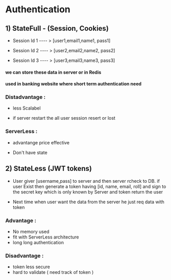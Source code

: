 # Authentication

## 1) StateFull - (Session, Cookies)

- Session Id 1 ---- > [user1,email1,name1, pass1]

- Session Id 2 ---- > [user2,email2,name2, pass2]

- Session Id 3 ---- > [user3,email3,name3, pass3]

#### we can store these data in server or in Redis
#### used in banking website where short term authentication need

### Distadvantage :
-  less Scalabel

- if server restart the all user session resert or lost

### ServerLess :
- advantange price effective

- Don't have state


## 2) StateLess (JWT tokens)

- User giver [username,pass] to server and then server rcheck to DB.
if user Exist then generate a token having [id, name, email, roll] and sign to the secret key which is only known by Server and token return the user 

- Next time when user want the data from the server he just req data with token


### Advantage :
- No memory used
- fit with ServerLess architecture
- long long authentication

### Disadvantage :
- token less secure
- hard to validate ( need track of token )
